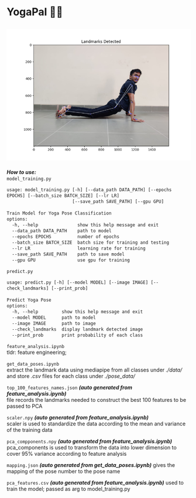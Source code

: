 # YogaPal 🧘‍♀️

![img](assets/Bhujangasana.png)
---

***How to use:*** <br>
`model_training.py`
```
usage: model_training.py [-h] [--data_path DATA_PATH] [--epochs EPOCHS] [--batch_size BATCH_SIZE] [--lr LR]
                         [--save_path SAVE_PATH] [--gpu GPU]

Train Model for Yoga Pose Classification
options:
  -h, --help               show this help message and exit
  --data_path DATA_PATH    path to model
  --epochs EPOCHS          number of epochs
  --batch_size BATCH_SIZE  batch size for training and testing
  --lr LR                  learning rate for training
  --save_path SAVE_PATH    path to save model
  --gpu GPU                use gpu for training
```

`predict.py`
```
usage: predict.py [-h] [--model MODEL] [--image IMAGE] [--check_landmarks] [--print_prob]

Predict Yoga Pose
options:
  -h, --help         show this help message and exit
  --model MODEL      path to model
  --image IMAGE      path to image
  --check_landmarks  display landmark detected image
  --print_prob       print probability of each class
```

`feature_analysis.ipynb` <br>
 tldr: feature engineering; 

`get_data_poses.ipynb` <br>
 extract the landmark data using mediapipe from all classes under *./data/* and store *.csv* files for each class under *./pose_data/*

`top_100_features_names.json` ***(auto generated from feature_analysis.ipynb)*** <br>
 file records the landmarks needed to construct the best 100 features to be passed to PCA

`scaler.npy` ***(auto generated from feature_analysis.ipynb)*** <br>
scaler is used to standardize the data according to the mean and variance of the training data

`pca_compponents.npy` ***(auto generated from feature_analysis.ipynb)*** <br>
pca_components is used to transform the data into lower dimension to cover 95% variance according to feature analysis

`mapping.json` ***(auto generated from get_data_poses.ipynb)***
gives the mapping of the pose number to the pose name

`pca_features.csv` ***(auto generated from feature_analysis.ipynb)***
used to train the model; passed as arg to model_training.py